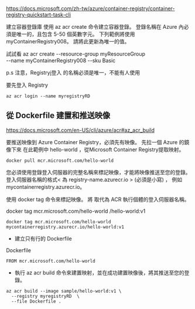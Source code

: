 https://docs.microsoft.com/zh-tw/azure/container-registry/container-registry-quickstart-task-cli

建立容器登錄庫
使用 az acr create 命令建立容器登錄。 登錄名稱在 Azure 內必須是唯一的，且包含 5-50 個英數字元。 下列範例將使用 myContainerRegistry008。 請將此更新為唯一的值。

試試看
az acr create --resource-group myResourceGroup \
  --name myContainerRegistry008 --sku Basic

p.s 注意，Registryj登入 的名稱必須是唯一，不能有人使用

要先登入 Registry
```
az acr login --name myregistryRD 
```

## 從 Dockerfile 建置和推送映像

https://docs.microsoft.com/en-US/cli/azure/acr#az_acr_build

要推送映像到 Azure Container Registry，必須先有映像。 
先拉一個 Azure 的鏡像下來
在此範例中 hello-world ，從Microsoft Container Registry提取映射。

```
docker pull mcr.microsoft.com/hello-world
```
您必須使用登錄登入伺服器的完整名稱來標記映像，才能將映像推送至您的登錄。 
登入伺服器名稱的格式< 為 registry-name.azurecr.io > (必須是小寫) ，
例如 mycontainerregistry.azurecr.io。

使用 docker tag 命令來標記映像。 將 <login-server> 取代為 ACR 執行個體的登入伺服器名稱。

docker tag mcr.microsoft.com/hello-world <login-server>/hello-world:v1
  
```
docker tag mcr.microsoft.com/hello-world mycontainerregistry.azurecr.io/hello-world:v1
```
  
* 建立只有行的 Dockerfile

Dockerfile
```
FROM mcr.microsoft.com/hello-world

```

* 執行 az acr build 命令來建置映射，並在成功建置映像後，將其推送至您的登錄。 

```
az acr build --image sample/hello-world:v1 \
  --registry myregistryRD  \
  --file Dockerfile . 
  
```
